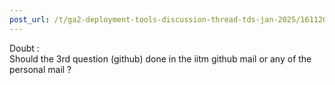 ```yaml
---
post_url: /t/ga2-deployment-tools-discussion-thread-tds-jan-2025/161120/55
---
```

Doubt :  
Should the 3rd question (github) done in the iitm github mail or any of the personal mail ?